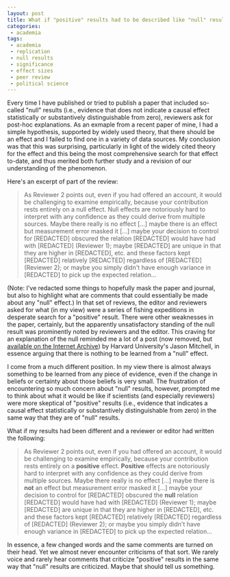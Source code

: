 ```yaml
---
layout: post
title: What if "positive" results had to be described like "null" results?
categories:
 - academia
tags:
 - academia
 - replication
 - null results
 - significance
 - effect sizes
 - peer review
 - political science
---
```


Every time I have published or tried to publish a paper that included so-called "null" results (i.e., evidence that does not indicate a causal effect statistically or substantively distinguishable from zero), reviewers ask for post-hoc explanations. As an exmaple from a recent paper of mine, I had a simple hypothesis, supported by widely used theory, that there should be an effect and I failed to find one in a variety of data sources. My conclusion was that this was surprising, particularly in light of the widely cited theory for the effect and this being the most comprehensive search for that effect to-date, and thus merited both further study and a revision of our understanding of the phenomenon.

Here's an excerpt of part of the review:

> As Reviewer 2 points out, even if you had offered an account, it would be challenging to examine empirically, because your contribution rests entirely on a null effect. Null effects are notoriously hard to interpret with any confidence as they could derive from multiple sources. Maybe there really is no effect [...] maybe there is an effect but measurement error masked it [...] maybe your decision to control for [REDACTED] obscured the relation [REDACTED] would have had with [REDACTED] (Reviewer 1); maybe [REDACTED] are unique in that they are higher in [REDACTED], etc. and these factors kept [REDACTED] relatively [REDACTED] regardless of [REDACTED] (Reviewer 2); or maybe you simply didn't have enough variance in [REDACTED] to pick up the expected relation...

(Note: I've redacted some things to hopefully mask the paper and journal, but also to highlight what are comments that could essentially be made about any "null" effect.) In that set of reviews, the editor and reviewers asked for what (in my view) were a series of fishing expeditions in desperate search for a "positive" result. There were other weaknesses in the paper, certainly, but the apparently unsatisfactory standing of the null result was prominently noted by reviewers and the editor. This craving for an explanation of the null reminded me a lot of a post (now removed, but [available on the Internet Archive](https://web.archive.org/web/20150604192510/http://wjh.harvard.edu/~jmitchel/writing/failed_science.htm)) by Harvard University's Jason Mitchell, in essence arguing that there is nothing to be learned from a "null" effect.

I come from a much different position. In my view there is almost always something to be learned from any piece of evidence, even if the change in beliefs or certainty about those beliefs is very small. The frustration of encountering so much concern about "null" results, however, prompted me to think about what it would be like if scientists (and especially reviewers) were more skeptical of "positive" results (i.e., evidence that indicates a causal effect statistically or substantively distinguishable from zero) in the same way that they are of "null" results.

What if my results had been different and a reviewer or editor had written the following:

> As Reviewer 2 points out, even if you had offered an account, it would be challenging to examine empirically, because your contribution rests entirely on a **positive** effect. **Positive** effects are notoriously hard to interpret with any confidence as they could derive from multiple sources. Maybe there really is no effect [...] maybe there is **not** an effect but measurement error masked it [...] maybe your decision to control for [REDACTED] obscured the **null** relation [REDACTED] would have had with [REDACTED] (Reviewer 1); maybe [REDACTED] are unique in that they are higher in [REDACTED], etc. and these factors kept [REDACTED] relatively [REDACTED] regardless of [REDACTED] (Reviewer 2); or maybe you simply didn't have enough variance in [REDACTED] to pick up the expected relation...

In essence, a few changed words and the same comments are turned on their head. Yet we almost never encounter criticisms of that sort. We rarely voice and rarely hear comments that criticize "positive" results in the same way that "null" results are criticized. Maybe that should tell us something.
